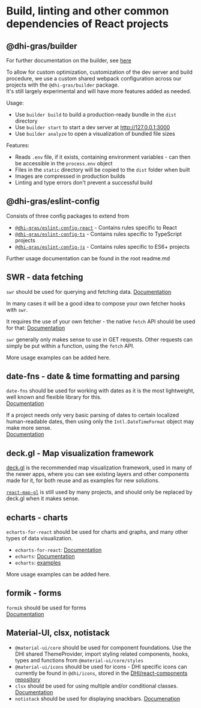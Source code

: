 # Build, linting and other common dependencies of React projects  

## @dhi-gras/builder  

For further documentation on the builder, see [here](https://github.com/DHI-GRAS/frontend-common/blob/main/builder)  

To allow for custom optimization, customization of the dev server and build procedure, we use a custom shared webpack configuration across our projects with the `@dhi-gras/builder` package.  
It's still largely experimental and will have more features added as needed.  

Usage:  
- Use `builder build` to build a production-ready bundle in the `dist` directory  
- Use `builder start` to start a dev server at http://127.0.0.1:3000  
- Use `builder analyze` to open a visualization of bundled file sizes  


Features:
- Reads `.env` file, if it exists, containing environment variables - can then be accessible in the `process.env` object  
- Files in the `static` directory will be copied to the `dist` folder when built  
- Images are compressed in production builds  
- Linting and type errors don't prevent a successful build  


## @dhi-gras/eslint-config  

Consists of three config packages to extend from  
- [`@dhi-gras/eslint-config-react`](https://github.com/DHI-GRAS/frontend-common/blob/main/eslint-config-react) - Contains rules specific to React  
- [`@dhi-gras/eslint-config-ts`](https://github.com/DHI-GRAS/frontend-common/blob/main/eslint-config-ts) - Contains rules specific to TypeScript projects  
- [`@dhi-gras/eslint-config-js`](https://github.com/DHI-GRAS/frontend-common/blob/main/eslint-config-js) - Contains rules specific to ES6+ projects  

Further usage documentation can be found in the root readme.md  


## SWR - data fetching

`swr` should be used for querying and fetching data. [Documentation](https://swr.vercel.app/)  

In many cases it will be a good idea to compose your own fetcher hooks with `swr`.  

It requires the use of your own fetcher - the native `fetch` API should be used for that: [Documentation](https://developer.mozilla.org/en-US/docs/Web/API/Fetch_API/Using_Fetch)  


`swr` generally only makes sense to use in GET requests. Other requests can simply be put within a function, using the `fetch` API.

More usage examples can be added here.  


## date-fns - date & time formatting and parsing

`date-fns` should be used for working with dates as it is the most lightweight, well known and flexible library for this.  
[Documentation](https://date-fns.org/)  

If a project needs only very basic parsing of dates to certain localized human-readable dates, then using only the `Intl.DateTimeFormat` object may make more sense.  
[Documentation](https://developer.mozilla.org/en-US/docs/Web/JavaScript/Reference/Global_Objects/Intl/DateTimeFormat)

## deck.gl - Map visualization framework

[deck.gl](https://deck.gl/) is the recommended map visualization framework, used in many of the newer apps, where you can see existing layers and other components made for it, for both reuse and as examples for new solutions.  

[`react-map-gl`](https://visgl.github.io/react-map-gl/) is still used by many projects, and should only be replaced by deck.gl when it makes sense.


## echarts - charts
`echarts-for-react` should be used for charts and graphs, and many other types of data visualization.  
- `echarts-for-react`: [Documentation](https://github.com/hustcc/echarts-for-react)
- `echarts`: [Documentation](https://echarts.apache.org/en/index.html)
- `echarts`: [examples](https://echarts.apache.org/examples/en/index.html)  

More usage examples can be added here.  


## formik - forms
`formik` should be used for forms  
[Documentation](https://formik.org/)  

## Material-UI, clsx, notistack
- `@material-ui/core` should be used for component foundations. Use the DHI shared ThemeProvider, import styling related components, hooks, types and functions from `@material-ui/core/styles`
- `@material-ui/icons` should be used for icons - DHI specific icons can currently be found in `@dhi/icons`, stored in the [DHI/react-components repository](https://github.com/dhi/react-components/)
- `clsx` should be used for using multiple and/or conditional classes. [Documentation](https://github.com/lukeed/clsx/)
- `notistack` should be used for displaying snackbars. [Documenation](https://github.com/iamhosseindhv/notistack)
